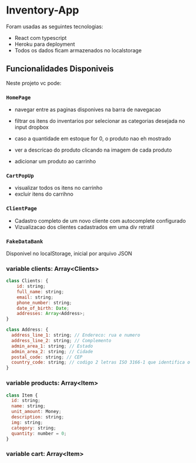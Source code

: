 # Inventory-App

Foram usadas as seguintes tecnologias:

- React com typescript
- Heroku para deployment
- Todos os dados ficam armazenados no localstorage

## Funcionalidades Disponiveis

Neste projeto vc pode:

### `HomePage`

- navegar entre as paginas disponives na barra de navegacao

- filtrar os itens do inventarios por selecionar as categorias desejada no input dropbox

- caso a quantidade em estoque for 0, o produto nao eh mostrado

- ver a descricao do produto clicando na imagem de cada produto 

- adicionar um produto ao carrinho

### `CartPopUp`

- visualizar todos os itens no carrinho
- excluir itens do carrihno

### `ClientPage`

- Cadastro completo de um novo cliente com autocomplete configurado
- Vizualizacao dos clientes cadastrados em uma div retratil

### `FakeDataBank`

Disponivel no localStorage, inicial por arquivo JSON

### variable clients: Array\<Clients\>
```js script
class Clients: {
    id: string;
    full_name: string;
    email: string;
    phone_number: string;
    date_of_birth: Date;
    addresses: Array<Address>;
}
```

```js script
class Address: {
  address_line_1: string; // Endereco: rua e numero
  address_line_2: string; // Complemento
  admin_area_1: string; // Estado
  admin_area_2: string; // Cidade
  postal_code: string; // CEP
  country_code: string; // codigo 2 letras ISO 3166-1 que identifica o pais
}
```
### variable products: Array\<Item\>
```js script
class Item {
  id: string;
  name: string;
  unit_amount: Money;
  description: string;
  img: string;
  category: string;
  quantity: number = 0;
}
```

### variable cart: Array\<Item\>
